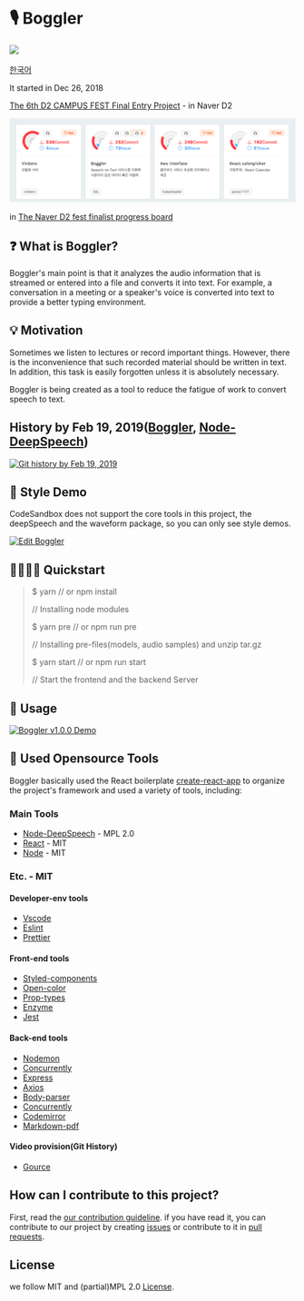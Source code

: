 # 🎙 Boggler

![](https://travis-ci.org/teamthesol/boggler.svg?branch=master)

[한국어](README-KR.md)

It started in Dec 26, 2018

[The 6th D2 CAMPUS FEST Final Entry Project](https://github.com/D2CampusFest/6th) - in Naver D2

![d2-rank-board](assets/d2-rank-board.png)

in [The Naver D2 fest finalist progress board](https://d2campusfest6th-2019.herokuapp.com/)

## ❓ What is Boggler?

Boggler's main point is that it analyzes the audio information that is streamed or entered into a file and converts it into text. For example, a conversation in a meeting or a speaker's voice is converted into text to provide a better typing environment.

## 💡 Motivation

Sometimes we listen to lectures or record important things. However, there is the inconvenience that such recorded material should be written in text. In addition, this task is easily forgotten unless it is absolutely necessary.

Boggler is being created as a tool to reduce the fatigue of work to convert speech to text.

## History by Feb 19, 2019([Boggler](https://github.com/teamthesol/boggler), [Node-DeepSpeech](https://github.com/teamthesol/node-DeepSpeech))

[![Git history by Feb 19, 2019](https://img.youtube.com/vi/dg_y28mKTMU/0.jpg)](https://www.youtube.com/watch?v=dg_y28mKTMU&feature=youtu.be)

## 💅 Style Demo

CodeSandbox does not support the core tools in this project, the deepSpeech and the waveform package, so you can only see style demos.

[![Edit Boggler](https://codesandbox.io/static/img/play-codesandbox.svg)](https://6n2orxr5yz.codesandbox.io/)

## 🏃‍♂️🏃‍♀️ Quickstart

> \$ yarn // or npm install
>
> // Installing node modules
>
> \$ yarn pre // or npm run pre
>
> // Installing pre-files(models, audio samples) and unzip tar.gz
>
> \$ yarn start // or npm run start
>
> // Start the frontend and the backend Server

## 🚀 Usage

[![Boggler v1.0.0 Demo](https://img.youtube.com/vi/Hin_oocK4Kc/0.jpg)](https://www.youtube.com/watch?v=Hin_oocK4Kc&feature=youtu.be)

## 🔧 Used Opensource Tools

Boggler basically used the React boilerplate [create-react-app](https://github.com/facebook/create-react-app) to organize the project's framework and used a variety of tools, including:

### Main Tools

- [Node-DeepSpeech](https://github.com/teamthesol/ndoe-DeepSpeech) - MPL 2.0
- [React](https://github.com/facebook/react) - MIT
- [Node](https://github.com/nodejs/node) - MIT

### Etc. - MIT

#### Developer-env tools

- [Vscode](https://github.com/Microsoft/vscode)
- [Eslint](https://github.com/eslint/eslint)
- [Prettier](https://github.com/prettier/prettier)

#### Front-end tools

- [Styled-components](https://github.com/styled-components/styled-components)
- [Open-color](https://github.com/yeun/open-color)
- [Prop-types](https://github.com/facebook/prop-types)
- [Enzyme](https://airbnb.io/enzyme/)
- [Jest](https://jest-bot.github.io/jest/)

#### Back-end tools

- [Nodemon](https://github.com/remy/nodemon)
- [Concurrently](https://github.com/kimmobrunfeldt/concurrently)
- [Express](https://github.com/expressjs/express)
- [Axios](https://github.com/axios/axios)
- [Body-parser](https://github.com/expressjs/body-parser)
- [Concurrently](https://github.com/kimmobrunfeldt/concurrently#readme)
- [Codemirror](https://codemirror.net/)
- [Markdown-pdf](https://github.com/alanshaw/markdown-pdf)

#### Video provision(Git History)

- [Gource](https://gource.io/)

## How can I contribute to this project?

First, read the [our contribution guideline](CONTRIBUTING.md). if you have read it, you can contribute to our project by creating [issues](https://github.com/teamthesol/boggler/issues) or contribute to it in [pull requests](https://github.com/teamthesol/boggler/pulls).

## License

we follow MIT and (partial)MPL 2.0 [License](LICENSE).
